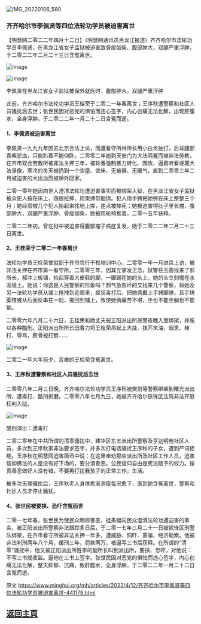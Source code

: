 ![IMG_20220106_580](https://user-images.githubusercontent.com/79625284/162929682-c717ff8a-da60-49f7-ae07-0e9c394614d5.jpg)

### 齐齐哈尔市李佩贤等四位法轮功学员被迫害离世

【明慧网二零二二年四月十二日】（明慧网通讯员黑龙江报道）齐齐哈尔市法轮功学员李佩贤，在黑龙江省女子监狱被迫害致骨瘦如柴、腹部肿大，双腿严重浮肿，于二零二二年二月二十三日含冤离世。

![image](https://user-images.githubusercontent.com/79625284/162928593-bef7555c-5a8a-4326-a48c-5457d2f24264.png)

![image](https://user-images.githubusercontent.com/79625284/162928630-b0f21e34-521e-44ad-8463-952fd8f19ab1.png)

李佩贤在黑龙江省女子监狱被保外就医时，腹部肿大，双腿严重浮肿

此前，齐齐哈尔市法轮功学员王桂荣于二零二一年春离世；王序秋遭警察和社区人员骚扰后去世；张世民因对恶党的惧怕而违心签字，内心创痛无法化解，出现肝腹水，全身浮肿，于二零二二年一月二十二日含冤而逝。

#### 1、李佩贤被迫害离世

李佩贤一九九九年因去北京合法上访，而遭看守所林所长用小白龙抽打，后背腿部青紫淤血，只能趴着不能仰卧。二零零二年她到天安门为大法鸣冤而被非法劳教，在齐市双合劳教所被非法关押三年，被轮番强制暴力转化、围攻、逼着听看诬蔑大法录像，寒冷的冬天被扔到一个空屋、空床、无被褥、无暖气，直到二零零三年二月被迫害的大出血而被保外回家。

二零一零年她因向世人澄清法轮功遭迫害事实而被绑架入狱，在黑龙江省女子监狱被众犯人按在床上、四肢拉抻、用束缚带捆绑。犯人用手铐把她铐在床上整整三个月；她经常被几个犯人抬起来往地上摔，差点被摔死；她被迫害得肚子里长瘤，腹部肿大，双腿严重浮肿、骨瘦如柴，她被用轮椅推着，二零一五年获释。

二零二二年初，曾在狱中被迫害得腹部瘤子病症复发，她于二零二二年二月二十三日离世。

#### 2、王桂荣于二零二一年春离世

法轮功学员王桂荣曾就职于齐市农行干校培训中心。二零零一年一月进京上访，被非法关押在齐市第一看守所。二零零三年，因其立掌发正念，狱警任玉霞找来了郝所长，郝冲上板铺，抬起穿着大皮鞋的脚，一脚踢在她的头上，她的头立刻撞在水泥墙上。她说：你这是人民警察的形象吗？郝气急败坏的又找来几个警察，将她及另一法轮功学员从铺上拖拽到走廊里，疯狂毒打后，把她俩戴上手铐脚镣，且手铐脚镣被从后面反串在一起，拖回到铺上，致使她俩痛苦不堪，坐也不能坐躺也不能躺。

二零零六年八月二十六日，王桂荣和她丈夫被正阳派出所恶警夜晚入室绑架，并施以各种酷刑。正阳派出所所长田春力将王桂荣吊起上大挂、抹芥末油、烟熏、棒打、辱骂，胯骨被打劈……

![image](https://user-images.githubusercontent.com/79625284/162928938-05b12b0a-95ac-4ccf-b70e-f7e26c14b97d.png)

二零二一年大年前夕，苦难的王桂荣含冤离世。

#### 3、王序秋遭警察和社区人员骚扰后去世

二零零八年二月三日晚，齐齐哈尔法轮功学员王序秋被樊凯等警察绑架到曙光派出所，遭毒打、酷刑折磨。二零零八年七月九日，她被齐齐哈尔铁锋区法院非法开庭枉判入狱。

![image](https://user-images.githubusercontent.com/79625284/162929109-911496a5-54f2-4fd8-92cc-9a2939fa350e.png)

酷刑演示：遭毒打

二零二零年在中共所谓的清零骚扰中，建华区东五派出所警察及亨达明苑社区人员，多次到王序秋家非法要求签字，并多次打电话骚扰王序秋的子女，遭到严词拒绝。王序秋在明慧网迫害简讯中说：在这里奉劝那些派出所及社区工作人员，迫害信仰佛法的人是没有好下场的，要分清善恶。公民信仰自由是宪法赋予的权力。按真善忍做好人没有错。不要再打扰我孩子的正常工作，生活。

被多次无理骚扰后，王序秋老人身体愈渐消瘦每况愈下，直到她含冤离世，警察和社区人员才停止骚扰。

#### 4、张世民被要挟、恐吓含冤而世

二零一七年春，张世民为使民众明辨善恶，挂条幅向民众澄清法轮功遭迫害的事实，被正阳派出所警察非法跟踪多日后，于二零一七年三月二十一日被铁锋区刑警队绑架，在齐市看守所被非法关押一年多，遭威胁、恫吓、蒙骗、经济勒索。他被非法判刑两年八个月，缓刑三年，罚款两万，被逼写三书后获释。在所谓的“清零”骚扰中，他又被正阳派出所姓李的副所长叫到派出所，要挟、恐吓，对他说：不写三书就收监。逼他在三书上签字。张世民因对恶党的惧怕而违心签字，内心创痛无法化解，整天抑郁、沉痛，致肝腹水，全身浮肿，于二零二二年一月二十二日含冤而逝。

原文 https://www.minghui.org/mh/articles/2022/4/12/齐齐哈尔市李佩贤等四位法轮功学员被迫害离世-441179.html

## [返回主頁](https://git.io/Js3EY)
